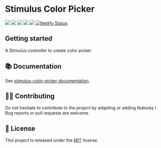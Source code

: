 # Stimulus Color Picker

[![](https://img.shields.io/npm/dt/stimulus-color-picker.svg)](https://www.npmjs.com/package/stimulus-color-picker)
[![](https://img.shields.io/npm/v/stimulus-color-picker.svg)](https://www.npmjs.com/package/stimulus-color-picker)
[![](https://github.com/stimulus-components/stimulus-color-picker/workflows/Lint/badge.svg)](https://github.com/stimulus-components/stimulus-color-picker)
[![](https://github.com/stimulus-components/stimulus-color-picker/workflows/Test/badge.svg)](https://github.com/stimulus-components/stimulus-color-picker)
[![](https://img.shields.io/github/license/stimulus-components/stimulus-color-picker.svg)](https://github.com/stimulus-components/stimulus-color-picker)
[![Netlify Status](https://api.netlify.com/api/v1/badges/69899499-bbb0-4bc8-96a3-d6960f5c479a/deploy-status)](https://stimulus-color-picker.stimulus-components.com/)

## Getting started

A Stimulus controller to create color picker.

## 📚 Documentation

See [stimulus-color-picker documentation](https://www.stimulus-components.com/docs/stimulus-color-picker/).

## 👷‍♂️ Contributing

Do not hesitate to contribute to the project by adapting or adding features ! Bug reports or pull requests are welcome.

## 📝 License

This project is released under the [MIT](http://opensource.org/licenses/MIT) license.
